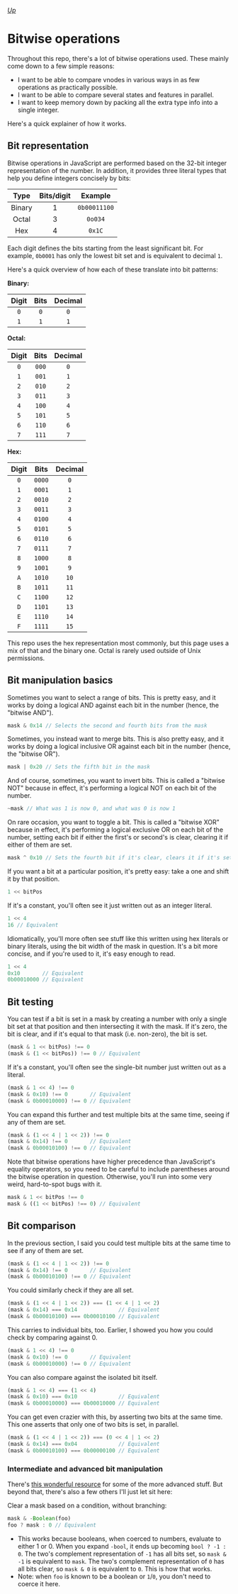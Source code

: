 [*Up*](./README.md)

# Bitwise operations

Throughout this repo, there's a lot of bitwise operations used. These mainly come down to a few simple reasons:

- I want to be able to compare vnodes in various ways in as few operations as practically possible.
- I want to be able to compare several states and features in parallel.
- I want to keep memory down by packing all the extra type info into a single integer.

Here's a quick explainer of how it works.

## Bit representation

Bitwise operations in JavaScript are performed based on the 32-bit integer representation of the number. In addition, it provides three literal types that help you define integers concisely by bits:

|  Type  | Bits/digit |    Example   |
|:------:|:----------:|:------------:|
| Binary |     1      | `0b00011100` |
| Octal  |     3      |    `0o034`   |
| Hex    |     4      |    `0x1C`    |

Each digit defines the bits starting from the least significant bit. For example, `0b0001` has only the lowest bit set and is equivalent to decimal `1`.

Here's a quick overview of how each of these translate into bit patterns:

**Binary:**

| Digit | Bits | Decimal |
|:-----:|:----:|:-------:|
|  `0`  |  `0` |   `0`   |
|  `1`  |  `1` |   `1`   |

**Octal:**

| Digit |  Bits | Decimal |
|:-----:|:-----:|:-------:|
|  `0`  | `000` |   `0`   |
|  `1`  | `001` |   `1`   |
|  `2`  | `010` |   `2`   |
|  `3`  | `011` |   `3`   |
|  `4`  | `100` |   `4`   |
|  `5`  | `101` |   `5`   |
|  `6`  | `110` |   `6`   |
|  `7`  | `111` |   `7`   |

**Hex:**

| Digit |  Bits  | Decimal |
|:-----:|:------:|:-------:|
|  `0`  | `0000` |   `0`   |
|  `1`  | `0001` |   `1`   |
|  `2`  | `0010` |   `2`   |
|  `3`  | `0011` |   `3`   |
|  `4`  | `0100` |   `4`   |
|  `5`  | `0101` |   `5`   |
|  `6`  | `0110` |   `6`   |
|  `7`  | `0111` |   `7`   |
|  `8`  | `1000` |   `8`   |
|  `9`  | `1001` |   `9`   |
|  `A`  | `1010` |  `10`   |
|  `B`  | `1011` |  `11`   |
|  `C`  | `1100` |  `12`   |
|  `D`  | `1101` |  `13`   |
|  `E`  | `1110` |  `14`   |
|  `F`  | `1111` |  `15`   |

This repo uses the hex representation most commonly, but this page uses a mix of that and the binary one. Octal is rarely used outside of Unix permissions.

## Bit manipulation basics

Sometimes you want to select a range of bits. This is pretty easy, and it works by doing a logical AND against each bit in the number (hence, the "bitwise AND").

```js
mask & 0x14 // Selects the second and fourth bits from the mask
```

Sometimes, you instead want to merge bits. This is also pretty easy, and it works by doing a logical inclusive OR against each bit in the number (hence, the "bitwise OR").

```js
mask | 0x20 // Sets the fifth bit in the mask
```

And of course, sometimes, you want to invert bits. This is called a "bitwise NOT" because in effect, it's performing a logical NOT on each bit of the number.

```js
~mask // What was 1 is now 0, and what was 0 is now 1
```

On rare occasion, you want to toggle a bit. This is called a "bitwise XOR" because in effect, it's performing a logical exclusive OR on each bit of the number, setting each bit if either the first's or second's is clear, clearing it if either of them are set.

```js
mask ^ 0x10 // Sets the fourth bit if it's clear, clears it if it's set.
```

If you want a bit at a particular position, it's pretty easy: take a one and shift it by that position.

```js
1 << bitPos
```

If it's a constant, you'll often see it just written out as an integer literal.

```js
1 << 4
16 // Equivalent
```

Idiomatically, you'll more often see stuff like this written using hex literals or binary literals, using the bit width of the mask in question. It's a bit more concise, and if you're used to it, it's easy enough to read.

```js
1 << 4
0x10       // Equivalent
0b00010000 // Equivalent
```

## Bit testing

You can test if a bit is set in a mask by creating a number with only a single bit set at that position and then intersecting it with the mask. If it's zero, the bit is clear, and if it's equal to that mask (i.e. non-zero), the bit is set.

```js
(mask & 1 << bitPos) !== 0
(mask & (1 << bitPos)) !== 0 // Equivalent
```

If it's a constant, you'll often see the single-bit number just written out as a literal.

```js
(mask & 1 << 4) !== 0
(mask & 0x10) !== 0       // Equivalent
(mask & 0b00010000) !== 0 // Equivalent
```

You can expand this further and test multiple bits at the same time, seeing if any of them are set.

```js
(mask & (1 << 4 | 1 << 2)) !== 0
(mask & 0x14) !== 0       // Equivalent
(mask & 0b00010100) !== 0 // Equivalent
```

Note that bitwise operations have higher precedence than JavaScript's equality operators, so you need to be careful to include parentheses around the bitwise operation in question. Otherwise, you'll run into some very weird, hard-to-spot bugs with it.

```js
mask & 1 << bitPos !== 0
mask & ((1 << bitPos) !== 0) // Equivalent
```

## Bit comparison

In the previous section, I said you could test multiple bits at the same time to see if any of them are set.

```js
(mask & (1 << 4 | 1 << 2)) !== 0
(mask & 0x14) !== 0       // Equivalent
(mask & 0b00010100) !== 0 // Equivalent
```

You could similarly check if they are all set.

```js
(mask & (1 << 4 | 1 << 2)) === (1 << 4 | 1 << 2)
(mask & 0x14) === 0x14             // Equivalent
(mask & 0b00010100) === 0b00010100 // Equivalent
```

This carries to individual bits, too. Earlier, I showed you how you could check by comparing against 0.

```js
(mask & 1 << 4) !== 0
(mask & 0x10) !== 0       // Equivalent
(mask & 0b00010000) !== 0 // Equivalent
```

You can also compare against the isolated bit itself.

```js
(mask & 1 << 4) === (1 << 4)
(mask & 0x10) === 0x10             // Equivalent
(mask & 0b00010000) === 0b00010000 // Equivalent
```

You can get even crazier with this, by asserting two bits at the same time. This one asserts that only one of two bits is set, in parallel.

```js
(mask & (1 << 4 | 1 << 2)) === (0 << 4 | 1 << 2)
(mask & 0x14) === 0x04             // Equivalent
(mask & 0b00010100) === 0b00000100 // Equivalent
```

### Intermediate and advanced bit manipulation

There's [this wonderful resource](https://graphics.stanford.edu/~seander/bithacks.html) for some of the more advanced stuff. But beyond that, there's also a few others I'll just let sit here:

Clear a mask based on a condition, without branching:

```js
mask & -Boolean(foo)
foo ? mask : 0 // Equivalent
```

- This works because booleans, when coerced to numbers, evaluate to either 1 or 0. When you expand `-bool`, it ends up becoming `bool ? -1 : 0`. The two's complement representation of `-1` has all bits set, so `mask & -1` is equivalent to `mask`. The two's complement representation of `0` has all bits clear, so `mask & 0` is equivalent to `0`. This is how that works.
- Note: when `foo` is known to be a boolean or `1`/`0`, you don't need to coerce it here.
